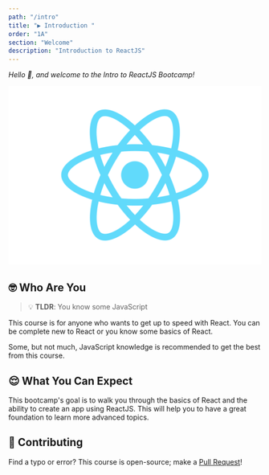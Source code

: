 ```yaml
---
path: "/intro"
title: "▶️ Introduction "
order: "1A"
section: "Welcome"
description: "Introduction to ReactJS"
---
```


_Hello 👋, and welcome to the Intro to ReactJS Bootcamp!_

![ReactJS Logo](./images/React-icon.svg)

## 🤓 Who Are You

> 💡 **TLDR**: You know some JavaScript

This course is for anyone who wants to get up to speed with React. You can be complete new to React or you know some basics of React.

Some, but not much, JavaScript knowledge is recommended to get the best from this course.

## 😌 What You Can Expect

This bootcamp's goal is to walk you through the basics of React and the ability to create an app using ReactJS. This will help you to have a great foundation to learn more advanced topics.

## 🤝 Contributing

Find a typo or error? This course is open-source; make a [Pull Request](https://github.com/iamdarshshah/reactjs-course)!
